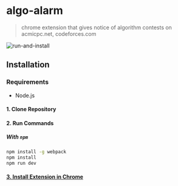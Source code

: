 # algo-alarm

> chrome extension that gives notice of algorithm contests on acmicpc.net, codeforces.com

![run-and-install](https://github.com/algo-alarm/.github/run-and-install-algo-alarm.gif)
## Installation

### Requirements

- Node.js

#### 1. Clone Repository

#### 2. Run Commands

##### With `npm`
```bash
npm install -g webpack
npm install
npm run dev
```

#### [3. Install Extension in Chrome](https://developer.chrome.com/extensions/getstarted#manifest)
